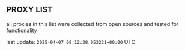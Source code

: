 ## PROXY LIST

all proxies in this list were collected from open sources and tested for functionality

last update: `2025-04-07 08:12:38.053221+00:00` UTC
